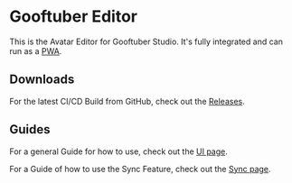 # Gooftuber Editor

This is the Avatar Editor for Gooftuber Studio. It's fully integrated and can run as a [PWA](https://developer.mozilla.org/en-US/docs/Web/Progressive_web_apps).

## Downloads
For the latest CI/CD Build from GitHub, check out the [Releases](https://github.com/AwesomeSauce-Software/gooftuber-editor/releases/).

## Guides

For a general Guide for how to use, check out the [UI page](ui.md).

For a Guide of how to use the Sync Feature, check out the [Sync page](sync.md).

